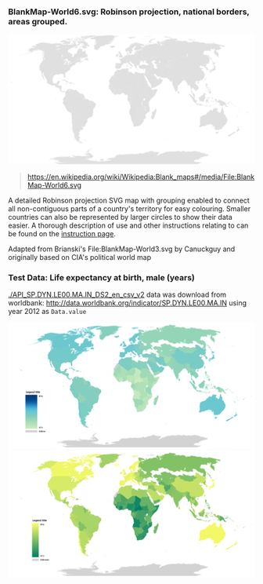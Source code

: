 ### BlankMap-World6.svg: Robinson projection, national borders, areas grouped.

![](./BlankMap-World6.png)

> https://en.wikipedia.org/wiki/Wikipedia:Blank_maps#/media/File:BlankMap-World6.svg

A detailed Robinson projection SVG map with grouping enabled to connect all non-contiguous parts of a country's territory for easy colouring. Smaller countries can also be represented by larger circles to show their data easier. A thorough description of use and other instructions relating to can be found on the [instruction page](https://commons.wikimedia.org/wiki/File_talk:BlankMap-World6.svg/Documentation).

Adapted from Brianski's File:BlankMap-World3.svg by Canuckguy and originally based on CIA's political world map

### Test Data: Life expectancy at birth, male (years)

[./API_SP.DYN.LE00.MA.IN_DS2_en_csv_v2](./API_SP.DYN.LE00.MA.IN_DS2_en_csv_v2/) data was download from worldbank: http://data.worldbank.org/indicator/SP.DYN.LE00.MA.IN using year 2012 as ``Data.value``

![](./API_SP.DYN.LE00.MA.IN_DS2.rendering%3Blevels%3D256%2Cmap.Name%3Ddefault.png)
![](./API_SP.DYN.LE00.MA.IN_DS2.rendering%3Blevels%3D512%2Cmap.Name%3Dsummer.png)
